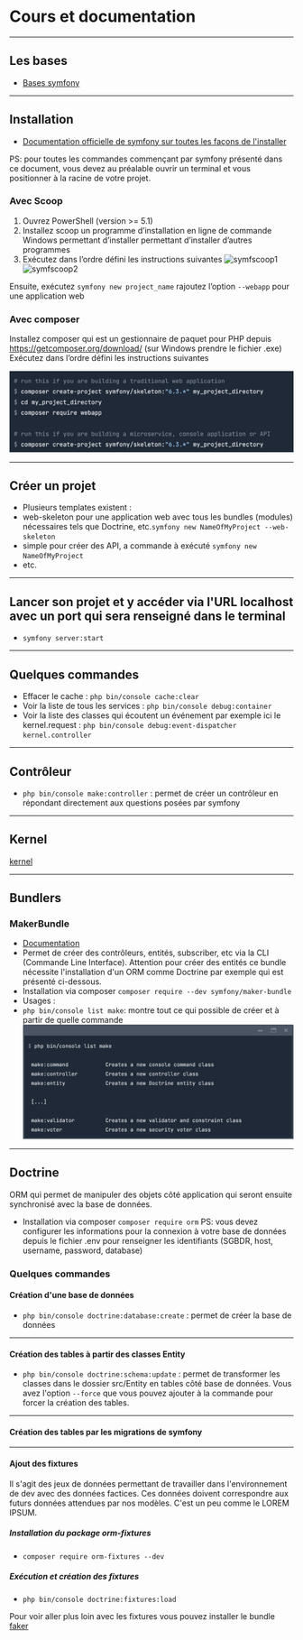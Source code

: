# Cours et documentation

---

## Les bases

- [Bases symfony](https://symfony.com/doc/current/introduction/http_fundamentals.html)

---

## Installation

- [Documentation officielle de symfony sur toutes les façons de l'installer](https://symfony.com/doc/current/setup.html)


PS: pour toutes les commandes commençant par symfony présenté dans ce document, vous devez au préalable ouvrir un terminal et vous positionner à la racine de votre projet.

### Avec Scoop

1. Ouvrez PowerShell (version >= 5.1)
2. Installez scoop un programme d’installation en ligne de commande Windows permettant d’installer permettant d’installer d’autres programmes
3. Exécutez dans l’ordre défini les instructions suivantes
![symfscoop1](./img/install-scoop1.png)
![symfscoop2](./img/install-scoop2.png)

Ensuite, exécutez `symfony new project_name` rajoutez l’option `--webapp` pour une application web

### Avec composer

Installez composer qui est un gestionnaire de paquet pour PHP depuis https://getcomposer.org/download/ (sur Windows prendre le fichier .exe)
Exécutez dans l’ordre défini les instructions suivantes

![symfcomposer](./img/install-composer.png)

---

## Créer un projet

- Plusieurs templates existent :
 - web-skeleton pour une application web avec tous les bundles (modules) nécessaires tels que Doctrine, etc.`symfony new NameOfMyProject --web-skeleton`
 - simple pour créer des API, a commande à exécuté `symfony new NameOfMyProject`
 - etc.

---

## Lancer son projet et y accéder via l'URL localhost avec un port qui sera renseigné dans le terminal

- `symfony server:start`

---

## Quelques commandes

- Effacer le cache : `php bin/console cache:clear`
- Voir la liste de tous les services : `php bin/console debug:container`
- Voir la liste des classes qui écoutent un événement par exemple ici le kernel.request : `php bin/console debug:event-dispatcher kernel.controller`


---

## Contrôleur

- `php bin/console make:controller` : permet de créer un contrôleur en répondant directement aux questions posées par symfony

---

## Kernel

[kernel](https://symfony.com/doc/current/components/http_kernel.html)

---

## Bundlers

### MakerBundle

- [Documentation](https://symfony.com/bundles/SymfonyMakerBundle/current/index.html)
- Permet de créer des contrôleurs, entités, subscriber, etc via la CLI (Commande Line Interface). Attention pour créer des entités ce bundle nécessite l'installation d'un ORM comme Doctrine par exemple qui est présenté ci-dessous.
- Installation via composer `composer require --dev symfony/maker-bundle`
- Usages :
 - `php bin/console list make`: montre tout ce qui possible de créer et à partir de quelle commande
![make](./img/makebundler.png)

---

## Doctrine

ORM qui permet de manipuler des objets côté application qui seront ensuite synchronisé avec la base de données.

- Installation via composer `composer require orm`
PS: vous devez configurer les informations pour la connexion à votre base de données depuis le fichier .env pour renseigner les identifiants (SGBDR, host, username, password, database)

### Quelques commandes

#### Création d'une base de données

- `php bin/console doctrine:database:create` : permet de créer la base de données

---

#### Création des tables à partir des classes Entity

- `php bin/console doctrine:schema:update` : permet de transformer les classes dans le dossier src/Entity en tables côté base de données. Vous avez l'option `--force` que vous pouvez ajouter à la commande pour forcer la création des tables.

---

#### Création des tables par les migrations de symfony


---

#### Ajout des fixtures

Il s'agit des jeux de données permettant de travailler dans l'environnement de dev avec des données factices. Ces données doivent correspondre aux futurs données attendues par nos modèles. C'est un peu comme le LOREM IPSUM.

##### Installation du package orm-fixtures

- `composer require orm-fixtures --dev`

##### Exécution et création des fixtures

- `php bin/console doctrine:fixtures:load`

Pour voir aller plus loin avec les fixtures vous pouvez installer le bundle [faker](https://github.com/FakerPHP/Faker/)

